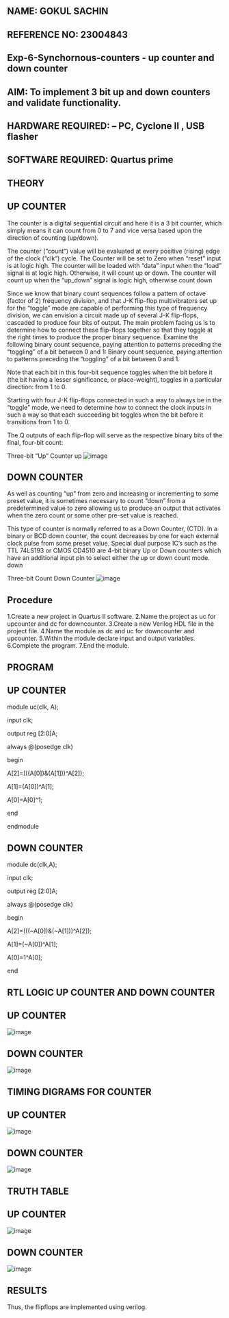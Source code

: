 ## NAME: GOKUL SACHIN
## REFERENCE NO: 23004843
## Exp-6-Synchornous-counters - up counter and down counter
## AIM: To implement 3 bit up and down counters and validate functionality.
## HARDWARE REQUIRED: – PC, Cyclone II , USB flasher
## SOFTWARE REQUIRED: Quartus prime
## THEORY
## UP COUNTER
The counter is a digital sequential circuit and here it is a 3 bit counter, which simply means it can count from 0 to 7 and vice versa based upon the direction of counting (up/down).

The counter (“count“) value will be evaluated at every positive (rising) edge of the clock (“clk“) cycle. The Counter will be set to Zero when “reset” input is at logic high. The counter will be loaded with “data” input when the “load” signal is at logic high. Otherwise, it will count up or down. The counter will count up when the “up_down” signal is logic high, otherwise count down

Since we know that binary count sequences follow a pattern of octave (factor of 2) frequency division, and that J-K flip-flop multivibrators set up for the “toggle” mode are capable of performing this type of frequency division, we can envision a circuit made up of several J-K flip-flops, cascaded to produce four bits of output. The main problem facing us is to determine how to connect these flip-flops together so that they toggle at the right times to produce the proper binary sequence. Examine the following binary count sequence, paying attention to patterns preceding the “toggling” of a bit between 0 and 1: Binary count sequence, paying attention to patterns preceding the “toggling” of a bit between 0 and 1.

Note that each bit in this four-bit sequence toggles when the bit before it (the bit having a lesser significance, or place-weight), toggles in a particular direction: from 1 to 0.

Starting with four J-K flip-flops connected in such a way to always be in the “toggle” mode, we need to determine how to connect the clock inputs in such a way so that each succeeding bit toggles when the bit before it transitions from 1 to 0.

The Q outputs of each flip-flop will serve as the respective binary bits of the final, four-bit count:

Three-bit “Up” Counter up
![image](https://github.com/thamzzz610/Exp-7-Synchornous-counters-/assets/151115849/b5c572b7-5275-40fe-becd-121635b7f80c)

## DOWN COUNTER
As well as counting “up” from zero and increasing or incrementing to some preset value, it is sometimes necessary to count “down” from a predetermined value to zero allowing us to produce an output that activates when the zero count or some other pre-set value is reached.

This type of counter is normally referred to as a Down Counter, (CTD). In a binary or BCD down counter, the count decreases by one for each external clock pulse from some preset value. Special dual purpose IC’s such as the TTL 74LS193 or CMOS CD4510 are 4-bit binary Up or Down counters which have an additional input pin to select either the up or down count mode. down

Three-bit Count Down Counter
![image](https://github.com/thamzzz610/Exp-7-Synchornous-counters-/assets/151115849/ad8e48c4-9aa0-42ed-9b20-02d80061f26a)

## Procedure
1.Create a new project in Quartus II software. 2.Name the project as uc for upcounter and dc for downcounter. 3.Create a new Verilog HDL file in the project file. 4.Name the module as dc and uc for downcounter and upcounter. 5.Within the module declare input and output variables. 6.Complete the program. 7.End the module.

## PROGRAM
## UP COUNTER
module uc(clk, A);

input clk;

output reg [2:0]A;

always @(posedge clk)

begin

A[2]=(((A[0])&(A[1]))^A[2]);

A[1]=(A[0])^A[1];

A[0]=A[0]^1;

end

endmodule

## DOWN COUNTER
module dc(clk,A);

input clk;

output reg [2:0]A;

always @(posedge clk)

begin

A[2]=(((~A[0])&(~A[1]))^A[2]);

A[1]=(~A[0])^A[1];

A[0]=1^A[0];

end

## RTL LOGIC UP COUNTER AND DOWN COUNTER
## UP COUNTER

![image](https://github.com/thamzzz610/Exp-7-Synchornous-counters-/assets/151115849/5379dca3-d34f-4db0-b9d5-f2658d20cea1)


## DOWN COUNTER

![image](https://github.com/thamzzz610/Exp-7-Synchornous-counters-/assets/151115849/72850ce6-6c46-40f6-a895-1984d35e67d3)


## TIMING DIGRAMS FOR COUNTER
## UP COUNTER

![image](https://github.com/thamzzz610/Exp-7-Synchornous-counters-/assets/151115849/769b0429-4297-4274-9ab5-fe8a5716322f)


## DOWN COUNTER

![image](https://github.com/thamzzz610/Exp-7-Synchornous-counters-/assets/151115849/4a9dfe25-cefe-4841-b3c8-702dc8a85dc4)


## TRUTH TABLE
## UP COUNTER

![image](https://github.com/thamzzz610/Exp-7-Synchornous-counters-/assets/151115849/b1c913b7-b7ad-42c8-bb5a-4427baf2a210)


## DOWN COUNTER

![image](https://github.com/thamzzz610/Exp-7-Synchornous-counters-/assets/151115849/8f50a58c-8419-4425-b1cc-95cb68fbdc64)


## RESULTS
Thus, the flipflops are implemented using verilog.
